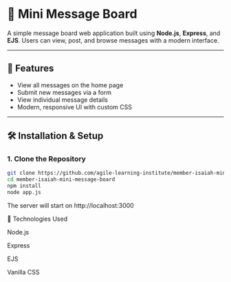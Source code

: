 # 📝 Mini Message Board

A simple message board web application built using **Node.js**, **Express**, and **EJS**. Users can view, post, and browse messages with a modern interface.

---

## 🚀 Features

- View all messages on the home page
- Submit new messages via a form
- View individual message details
- Modern, responsive UI with custom CSS

---

## 🛠️ Installation & Setup

### 1. Clone the Repository
```bash
git clone https://github.com/agile-learning-institute/member-isaiah-mini-message-board
cd member-isaiah-mini-message-board
npm install
node app.js
```
The server will start on http://localhost:3000

🧩 Technologies Used

Node.js

Express

EJS

Vanilla CSS